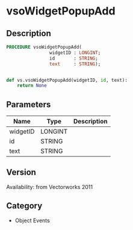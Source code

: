 # vsoWidgetPopupAdd

## Description
```pascal
PROCEDURE vsoWidgetPopupAdd(
				widgetID : LONGINT;
				id       : STRING;
				text     : STRING);
```

```python

def vs.vsoWidgetPopupAdd(widgetID, id, text):
    return None
```

## Parameters
|Name|Type|Description|
|---|---|---|
|widgetID|LONGINT||
|id|STRING||
|text|STRING||

## Version
Availability: from Vectorworks 2011
## Category
* Object Events

